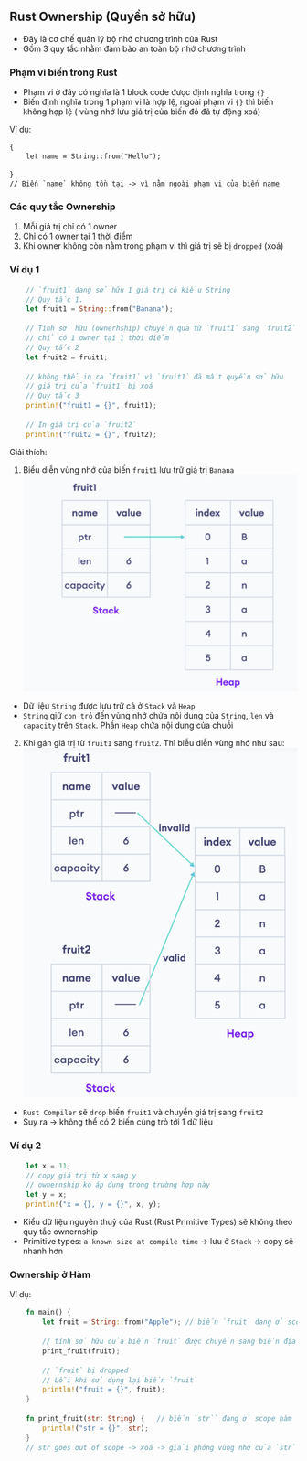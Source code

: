 ## Rust Ownership (Quyền sở hữu)
+ Đây là cơ chế quản lý bộ nhớ chương trình của Rust 
+ Gồm 3 quy tắc nhằm đảm bảo an toàn bộ nhớ chương trình


### Phạm vi biến trong Rust 
+ Phạm vi ở đây có nghĩa là 1 block code được định nghĩa trong `{}`
+ Biến định nghĩa trong 1 phạm vi là hợp lệ, ngoài phạm vi `{}` thì biến không hợp lệ
( vùng nhớ lưu giá trị của biến đó đã tự động xoá)

Ví dụ: 

```
{
    let name = String::from("Hello");

}
// Biến `name` không tồn tại -> vì nằm ngoài phạm vi của biến name 
```


### Các quy tắc Ownership
1. Mỗi giá trị chỉ có 1 owner
2. Chỉ có 1 owner tại 1 thời điểm 
3. Khi owner không còn nằm trong phạm vi thì giá trị sẽ bị `dropped` (xoá)


### Ví dụ 1

```rust
    // `fruit1` đang sở hữu 1 giá trị có kiểu String 
    // Quy tắc 1.
    let fruit1 = String::from("Banana");
    
    // Tính sở hữu (ownerhship) chuyển qua từ `fruit1` sang `fruit2`
    // chỉ có 1 owner tại 1 thời điểm 
    // Quy tắc 2 
    let fruit2 = fruit1;
    
    // không thể in ra `fruit1` vì `fruit1` đã mất quyền sở hữu
    // giá trị của `fruit1` bị xoá 
    // Quy tắc 3
    println!("fruit1 = {}", fruit1);
    
    // In giá trị của `fruit2`
    println!("fruit2 = {}", fruit2);

```

Giải thích:

1. Biểu diễn vùng nhớ của biến `fruit1` lưu trữ giá trị `Banana` 
![Fruit1](./assets/Fruit1.png)

+ Dữ liệu `String` được lưu trữ cả ở `Stack` và `Heap`
+ `String` giữ `con trỏ` đến vùng nhớ chứa nội dung của `String`, `len` và `capacity` trên `Stack`. Phần `Heap` chứa nội dung của chuỗi

2. Khi gán giá trị từ `fruit1` sang `fruit2`. Thì biễu diễn vùng nhớ như sau:
![Fruit2](./assets/Fruit2.png)


+ `Rust Compiler` sẽ `drop` biến `fruit1` và chuyển giá trị sang `fruit2`
+ Suy ra -> không thể có 2 biến cùng trỏ tới 1 dữ liệu 


### Ví dụ 2

```rust
    let x = 11;   
    // copy giá trị từ x sang y
    // ownernship ko áp dụng trong trường hợp này 
    let y = x;
    println!("x = {}, y = {}", x, y);
```

+ Kiểu dữ liệu nguyên thuỷ của Rust (Rust Primitive Types) sẽ không theo quy tắc ownernship 
+ Primitive types: `a known size at compile time` -> lưu ở `Stack` -> copy sẽ nhanh hơn 

### Ownership ở Hàm 


Ví dụ:
```rust
    fn main() {
        let fruit = String::from("Apple"); // biến `fruit` đang ở scope hàm main
        
        // tính sở hữu của biến `fruit` được chuyển sang biến địa phương (local)
        print_fruit(fruit);
        
        // `fruit` bị dropped
        // Lỗi khi sử dụng lại biến `fruit`
        println!("fruit = {}", fruit);
    }

    fn print_fruit(str: String) {   // biến `str`` đang ở scope hàm `print_fruit`
        println!("str = {}", str);
    }   
    // str goes out of scope -> xoá -> giải phóng vùng nhớ của `str`
```